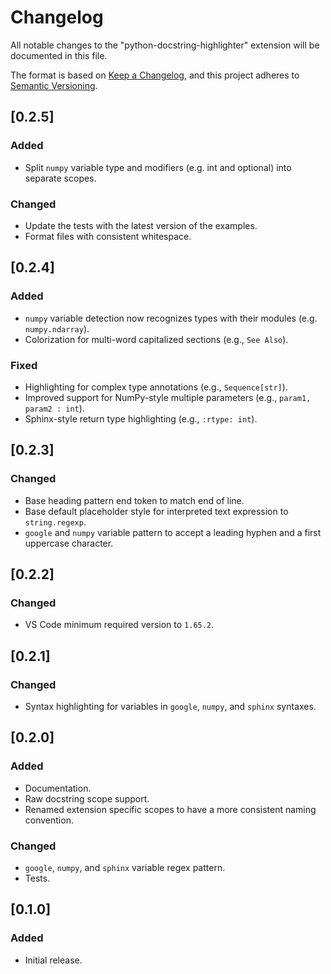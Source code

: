 # Changelog

All notable changes to the "python-docstring-highlighter" extension will be documented in this file.

The format is based on [Keep a Changelog](https://keepachangelog.com/en/1.1.0/),
and this project adheres to [Semantic Versioning](https://semver.org/spec/v2.0.0.html).

## [0.2.5]

### Added

- Split `numpy` variable type and modifiers (e.g. int and optional) into separate scopes.

### Changed

- Update the tests with the latest version of the examples.
- Format files with consistent whitespace.

## [0.2.4]

### Added

- `numpy` variable detection now recognizes types with their modules (e.g. `numpy.ndarray`).
- Colorization for multi-word capitalized sections (e.g., `See Also`).

### Fixed

- Highlighting for complex type annotations (e.g., `Sequence[str]`).
- Improved support for NumPy-style multiple parameters (e.g., `param1, param2 : int`).
- Sphinx-style return type highlighting (e.g., `:rtype: int`).

## [0.2.3]

### Changed

- Base heading pattern end token to match end of line.
- Base default placeholder style for interpreted text expression to `string.regexp`.
- `google` and `numpy` variable pattern to accept a leading hyphen and a first uppercase character.

## [0.2.2]

### Changed

- VS Code minimum required version to `1.65.2`.

## [0.2.1]

### Changed

- Syntax highlighting for variables in `google`, `numpy`, and `sphinx` syntaxes.

## [0.2.0]

### Added

- Documentation.
- Raw docstring scope support.
- Renamed extension specific scopes to have a more consistent naming convention.

### Changed

- `google`, `numpy`, and `sphinx` variable regex pattern.
- Tests.

## [0.1.0]

### Added

- Initial release.
